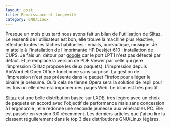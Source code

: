 ```yaml
---
layout: post
title: Renaissance et longévité
category: GNU/Linux
---
```


Presque un mois plus tard nous avons fait un bilan de l'utilisation de Slitaz.
Le ressenti de l'utilisateur est bon<!-- more -->, elle trouve la machine plus réactive,
effectue toutes les tâches habituelles : emails, bureautique, musique. Je
m'attelle à l'installation de l'imprimante HP Deskjet 610 : installation de
CUPS. Je fais un  détour par
[google](http://forum.slitaz.org/index.php/discussion/comment/1986/) car le port
LPT1 n'est pas détecté par défaut. Et je remplace la version de PDF Viewer
par celle qui gère l'impression (Slitaz propose les deux paquets). L'impression
depuis AbiWord et Open Office fonctionne sans surprise. La gestion de
l'impression n'est pas présente dans le paquet Firefox pour alléger le binaire
je présume. Qu'à cela ne tienne Opera sera la solution de repli pour les fois
où elle désirera imprimer des pages Web. Le bilan est très positif.

 [Slitaz](http://www.slitaz.org/) est une belle distribution basée sur LXDE,
très légère avec un choix de paquets en accord avec l'objectif de performance
mais sans concession à l'ergonomie ; elle redonne une seconde jeunesse aux
vénérables PC. Elle est passée en version 3.0 récemment. Les derniers
articles que j'ai pu lire la classent régulièrement dans le top 3 des
distributions GNU/Linux légères.
